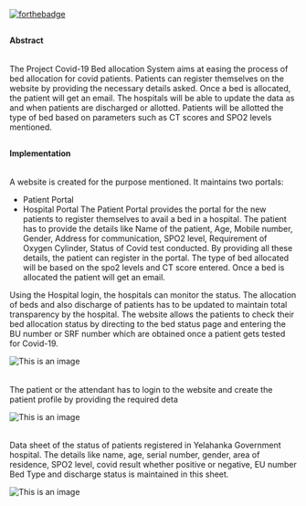 [![forthebadge](https://forthebadge.com/images/badges/built-with-love.svg)](https://forthebadge.com)


##
**Abstract**


######

The Project Covid-19 Bed allocation System aims at easing the process of bed allocation for
covid patients. Patients can register themselves on the website by providing the necessary details asked.
Once a bed is allocated, the patient will get an email. The hospitals will be able to update the data as
and when patients are discharged or allotted. Patients will be allotted the type of bed based on
parameters such as CT scores and SPO2 levels mentioned.

##
 **Implementation**

######
A website is created for the purpose mentioned. It maintains two portals:
* Patient Portal
* Hospital Portal
The Patient Portal provides the portal for the new patients to register themselves to avail a bed in a hospital. The patient has to provide the details like Name of the patient, Age, Mobile number, Gender, Address for communication, SPO2 level, Requirement of Oxygen Cylinder, Status of Covid test conducted. By providing all these details, the patient can register in the portal.  The type of bed allocated will be based on the spo2 levels and CT score entered. Once a bed is allocated the patient will get an email.

Using the Hospital login, the hospitals can monitor the status. The allocation of beds and also discharge of patients has to be updated to maintain total transparency by the hospital. The website allows the patients to check their bed allocation status by directing to the bed status page and entering the BU number or SRF number which are obtained once a patient gets tested for Covid-19.


![This is an image](https://i.ibb.co/SVbSgJd/main.png)


######
The patient or the attendant has to login to the website and create the patient profile by providing the required deta

![This is an image](https://i.ibb.co/xzfWkhB/form.png)


######
 Data sheet of the status of patients registered in Yelahanka Government hospital. The details like name, age, serial number, gender, area of residence, SPO2 level, covid result whether positive or negative, EU number Bed Type and discharge status is maintained in this sheet. 

![This is an image](https://i.ibb.co/fGwrk9f/table.jpg)








